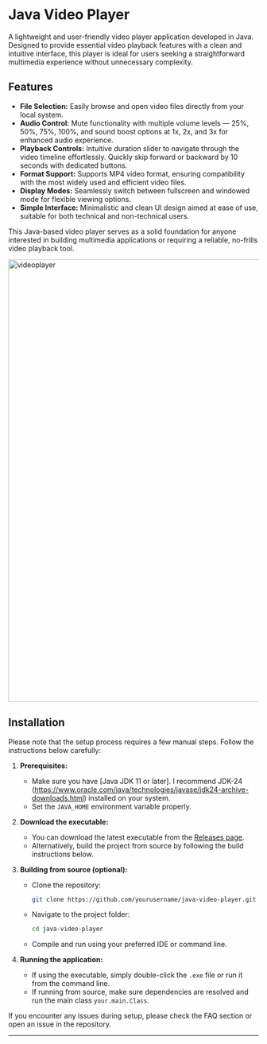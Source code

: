 # Java Video Player

A lightweight and user-friendly video player application developed in Java. Designed to provide essential video playback features with a clean and intuitive interface, this player is ideal for users seeking a straightforward multimedia experience without unnecessary complexity.

## Features

- **File Selection:** Easily browse and open video files directly from your local system.  
- **Audio Control:** Mute functionality with multiple volume levels — 25%, 50%, 75%, 100%, and sound boost options at 1x, 2x, and 3x for enhanced audio experience.  
- **Playback Controls:** Intuitive duration slider to navigate through the video timeline effortlessly. Quickly skip forward or backward by 10 seconds with dedicated buttons.  
- **Format Support:** Supports MP4 video format, ensuring compatibility with the most widely used and efficient video files.  
- **Display Modes:** Seamlessly switch between fullscreen and windowed mode for flexible viewing options.  
- **Simple Interface:** Minimalistic and clean UI design aimed at ease of use, suitable for both technical and non-technical users.

This Java-based video player serves as a solid foundation for anyone interested in building multimedia applications or requiring a reliable, no-frills video playback tool.


<img width="1264" height="890" alt="videoplayer" src="https://github.com/user-attachments/assets/6de31791-c6d4-4196-8f76-18c60525d4a4" />

## Installation

Please note that the setup process requires a few manual steps. Follow the instructions below carefully:

1. **Prerequisites:**  
   - Make sure you have [Java JDK 11 or later]. I recommend JDK-24 (https://www.oracle.com/java/technologies/javase/jdk24-archive-downloads.html) installed on your system.  
   - Set the `JAVA_HOME` environment variable properly.

2. **Download the executable:**  
   - You can download the latest executable from the [Releases page](https://github.com/abidoprojects/VideoPlayer/releases).  
   - Alternatively, build the project from source by following the build instructions below.

3. **Building from source (optional):**  
   - Clone the repository:  
     ```bash
     git clone https://github.com/yourusername/java-video-player.git
     ```  
   - Navigate to the project folder:  
     ```bash
     cd java-video-player
     ```  
   - Compile and run using your preferred IDE or command line.

4. **Running the application:**  
   - If using the executable, simply double-click the `.exe` file or run it from the command line.  
   - If running from source, make sure dependencies are resolved and run the main class `your.main.Class`.

If you encounter any issues during setup, please check the FAQ section or open an issue in the repository.

---

